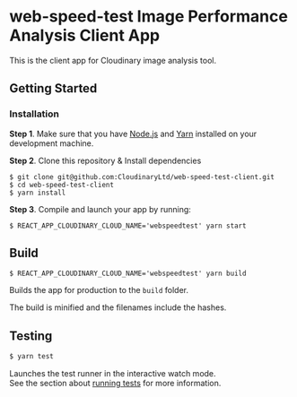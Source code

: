 # web-speed-test Image Performance Analysis Client App

This is the client app for Cloudinary image analysis tool.


## Getting Started

### Installation

**Step 1**. Make sure that you have [Node.js](https://nodejs.org/) and
[Yarn](https://yarnpkg.com/) installed on your development machine.

**Step 2**. Clone this repository & Install dependencies

```shell
$ git clone git@github.com:CloudinaryLtd/web-speed-test-client.git
$ cd web-speed-test-client
$ yarn install
```

**Step 3**. Compile and launch your app by running:

```shell
$ REACT_APP_CLOUDINARY_CLOUD_NAME='webspeedtest' yarn start
```

## Build

```shell
$ REACT_APP_CLOUDINARY_CLOUD_NAME='webspeedtest' yarn build
```

Builds the app for production to the `build` folder.

The build is minified and the filenames include the hashes.


## Testing

```sh
$ yarn test
```

Launches the test runner in the interactive watch mode.\
See the section about [running tests](https://facebook.github.io/create-react-app/docs/running-tests) for more information.
